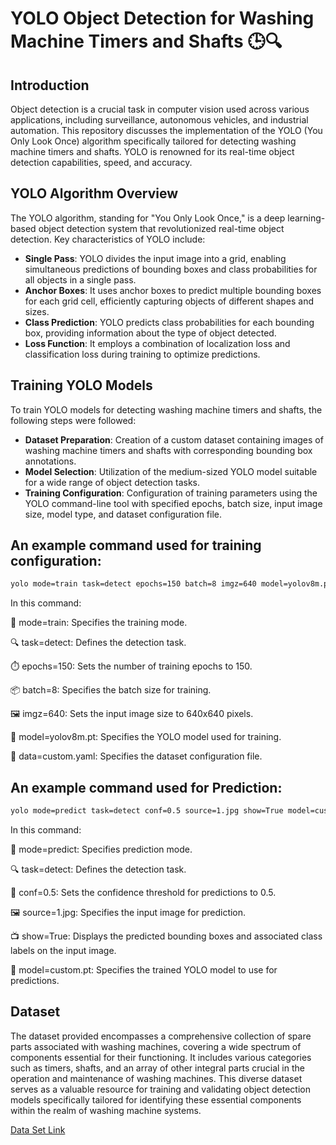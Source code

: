 # YOLO Object Detection for Washing Machine Timers and Shafts 🕒🔍

## Introduction
Object detection is a crucial task in computer vision used across various applications, including surveillance, autonomous vehicles, and industrial automation. This repository discusses the implementation of the YOLO (You Only Look Once) algorithm specifically tailored for detecting washing machine timers and shafts. YOLO is renowned for its real-time object detection capabilities, speed, and accuracy.

## YOLO Algorithm Overview
The YOLO algorithm, standing for "You Only Look Once," is a deep learning-based object detection system that revolutionized real-time object detection. Key characteristics of YOLO include:
- **Single Pass**: YOLO divides the input image into a grid, enabling simultaneous predictions of bounding boxes and class probabilities for all objects in a single pass.
- **Anchor Boxes**: It uses anchor boxes to predict multiple bounding boxes for each grid cell, efficiently capturing objects of different shapes and sizes.
- **Class Prediction**: YOLO predicts class probabilities for each bounding box, providing information about the type of object detected.
- **Loss Function**: It employs a combination of localization loss and classification loss during training to optimize predictions.

## Training YOLO Models
To train YOLO models for detecting washing machine timers and shafts, the following steps were followed:
- **Dataset Preparation**: Creation of a custom dataset containing images of washing machine timers and shafts with corresponding bounding box annotations.
- **Model Selection**: Utilization of the medium-sized YOLO model suitable for a wide range of object detection tasks.
- **Training Configuration**: Configuration of training parameters using the YOLO command-line tool with specified epochs, batch size, input image size, model type, and dataset configuration file.

## An example command used for training configuration:
```bash
yolo mode=train task=detect epochs=150 batch=8 imgz=640 model=yolov8m.pt data=custom.yaml
```
In this command:

🚀 mode=train: Specifies the training mode.

🔍 task=detect: Defines the detection task.

⏱️ epochs=150: Sets the number of training epochs to 150.

📦 batch=8: Specifies the batch size for training.

🖼️ imgz=640: Sets the input image size to 640x640 pixels.

🧠 model=yolov8m.pt: Specifies the YOLO model used for training.

📄 data=custom.yaml: Specifies the dataset configuration file.


## An example command used for Prediction:
```bash
yolo mode=predict task=detect conf=0.5 source=1.jpg show=True model=custom.pt
```

In this command:

🔮 mode=predict: Specifies prediction mode.

🔍 task=detect: Defines the detection task.

🎯 conf=0.5: Sets the confidence threshold for predictions to 0.5.

🖼️ source=1.jpg: Specifies the input image for prediction.

📺 show=True: Displays the predicted bounding boxes and associated class labels on the input image.

🧠 model=custom.pt: Specifies the trained YOLO model to use for predictions.

## Dataset 
The dataset provided encompasses a comprehensive collection of spare parts associated with washing machines, covering a wide spectrum of components essential for their functioning. It includes various categories such as timers, shafts, and an array of other integral parts crucial in the operation and maintenance of washing machines. This diverse dataset serves as a valuable resource for training and validating object detection models specifically tailored for identifying these essential components within the realm of washing machine systems.
 
[Data Set Link](https://drive.google.com/drive/folders/1T1E-4WB4jfuEpUaOrSF5Xxwroly-FDgY?usp=sharing)



